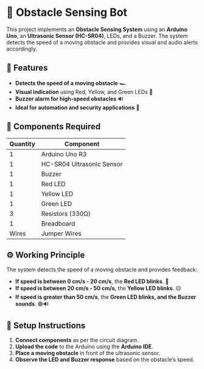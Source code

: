 # 🤖 Obstacle Sensing Bot

This project implements an **Obstacle Sensing System** using an **Arduino Uno**, an **Ultrasonic Sensor (HC-SR04)**, LEDs, and a Buzzer. The system detects the speed of a moving obstacle and provides visual and audio alerts accordingly.

## 📌 Features
- **Detects the speed of a moving obstacle** 🏎️
- **Visual indication** using Red, Yellow, and Green LEDs 🚦
- **Buzzer alarm for high-speed obstacles** 🔊
- **Ideal for automation and security applications** 🔧

## 🔧 Components Required
| Quantity | Component |
|----------|-----------|
| 1 | Arduino Uno R3 |
| 1 | HC-SR04 Ultrasonic Sensor |
| 1 | Buzzer |
| 1 | Red LED |
| 1 | Yellow LED |
| 1 | Green LED |
| 3 | Resistors (330Ω) |
| 1 | Breadboard |
| Wires | Jumper Wires |

## ⚙️ Working Principle
The system detects the speed of a moving obstacle and provides feedback:
- **If speed is between 0 cm/s - 20 cm/s**, the **Red LED blinks**. 🔴
- **If speed is between 20 cm/s - 50 cm/s**, the **Yellow LED blinks**. 🟡
- **If speed is greater than 50 cm/s**, the **Green LED blinks, and the Buzzer sounds**. 🟢🔊

## 🚀 Setup Instructions
1. **Connect components** as per the circuit diagram.
2. **Upload the code** to the Arduino using the **Arduino IDE**.
3. **Place a moving obstacle** in front of the ultrasonic sensor.
4. **Observe the LED and Buzzer response** based on the obstacle’s speed.
